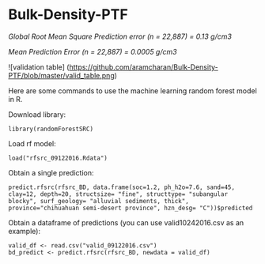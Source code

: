 # Bulk-Density-PTF

*Global Root Mean Square Prediction error (n = 22,887) = 0.13 g/cm3*

*Mean Prediction Error (n = 22,887) = 0.0005 g/cm3*

![validation table]
(https://github.com/aramcharan/Bulk-Density-PTF/blob/master/valid_table.png)

Here are some commands to use the machine learning random forest model in R.

Download library:
```
library(randomForestSRC)
```
Load rf model:
```
load("rfsrc_09122016.Rdata")
```

Obtain a single prediction: 
```
predict.rfsrc(rfsrc_BD, data.frame(soc=1.2, ph_h2o=7.6, sand=45, clay=12, depth=20, structsize= "fine", structtype= "subangular blocky", surf_geology= "alluvial sediments, thick", province="chihuahuan semi-desert province", hzn_desg= "C"))$predicted
```

Obtain a dataframe of predictions (you can use valid10242016.csv as an example):
```
valid_df <- read.csv("valid_09122016.csv")
bd_predict <- predict.rfsrc(rfsrc_BD, newdata = valid_df)
```
